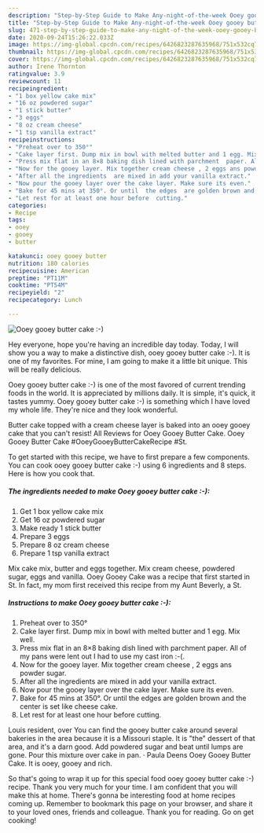```yaml
---
description: "Step-by-Step Guide to Make Any-night-of-the-week Ooey gooey butter cake :-)"
title: "Step-by-Step Guide to Make Any-night-of-the-week Ooey gooey butter cake :-)"
slug: 471-step-by-step-guide-to-make-any-night-of-the-week-ooey-gooey-butter-cake
date: 2020-09-24T15:26:22.033Z
image: https://img-global.cpcdn.com/recipes/6426823287635968/751x532cq70/ooey-gooey-butter-cake-recipe-main-photo.jpg
thumbnail: https://img-global.cpcdn.com/recipes/6426823287635968/751x532cq70/ooey-gooey-butter-cake-recipe-main-photo.jpg
cover: https://img-global.cpcdn.com/recipes/6426823287635968/751x532cq70/ooey-gooey-butter-cake-recipe-main-photo.jpg
author: Irene Thornton
ratingvalue: 3.9
reviewcount: 11
recipeingredient:
- "1 box yellow cake mix"
- "16 oz powdered sugar"
- "1 stick butter"
- "3 eggs"
- "8 oz cream cheese"
- "1 tsp vanilla extract"
recipeinstructions:
- "Preheat over to 350°"
- "Cake layer first. Dump mix in bowl with melted butter and 1 egg. Mix well."
- "Press mix flat in an 8×8 baking dish lined with parchment  paper. All of my pans were lent out I had to use my cast iron :-(."
- "Now for the gooey layer. Mix together cream cheese , 2 eggs ans powder sugar."
- "After all the ingredients  are mixed in add your vanilla extract."
- "Now pour the gooey layer over the cake layer. Make sure its even."
- "Bake for 45 mins at 350°. Or until  the edges  are golden brown and the center is set like cheese  cake."
- "Let rest for at least one hour before  cutting."
categories:
- Recipe
tags:
- ooey
- gooey
- butter

katakunci: ooey gooey butter 
nutrition: 180 calories
recipecuisine: American
preptime: "PT11M"
cooktime: "PT54M"
recipeyield: "2"
recipecategory: Lunch

---
```



![Ooey gooey butter cake :-)](https://img-global.cpcdn.com/recipes/6426823287635968/751x532cq70/ooey-gooey-butter-cake-recipe-main-photo.jpg)

Hey everyone, hope you're having an incredible day today. Today, I will show you a way to make a distinctive dish, ooey gooey butter cake :-). It is one of my favorites. For mine, I am going to make it a little bit unique. This will be really delicious.

Ooey gooey butter cake :-) is one of the most favored of current trending foods in the world. It is appreciated by millions daily. It is simple, it's quick, it tastes yummy. Ooey gooey butter cake :-) is something which I have loved my whole life. They're nice and they look wonderful.

Butter cake topped with a cream cheese layer is baked into an ooey gooey cake that you can&#39;t resist! All Reviews for Ooey Gooey Butter Cake. Ooey Gooey Butter Cake #OoeyGooeyButterCakeRecipe #St.


To get started with this recipe, we have to first prepare a few components. You can cook ooey gooey butter cake :-) using 6 ingredients and 8 steps. Here is how you cook that.

<!--inarticleads1-->

##### The ingredients needed to make Ooey gooey butter cake :-):

1. Get 1 box yellow cake mix
1. Get 16 oz powdered sugar
1. Make ready 1 stick butter
1. Prepare 3 eggs
1. Prepare 8 oz cream cheese
1. Prepare 1 tsp vanilla extract


Mix cake mix, butter and eggs together. Mix cream cheese, powdered sugar, eggs and vanilla. Ooey Gooey Cake was a recipe that first started in St. In fact, my mom first received this recipe from my Aunt Beverly, a St. 

<!--inarticleads2-->

##### Instructions to make Ooey gooey butter cake :-):

1. Preheat over to 350°
1. Cake layer first. Dump mix in bowl with melted butter and 1 egg. Mix well.
1. Press mix flat in an 8×8 baking dish lined with parchment  paper. All of my pans were lent out I had to use my cast iron :-(.
1. Now for the gooey layer. Mix together cream cheese , 2 eggs ans powder sugar.
1. After all the ingredients  are mixed in add your vanilla extract.
1. Now pour the gooey layer over the cake layer. Make sure its even.
1. Bake for 45 mins at 350°. Or until  the edges  are golden brown and the center is set like cheese  cake.
1. Let rest for at least one hour before  cutting.


Louis resident, over You can find the gooey butter cake around several bakeries in the area because it is a Missouri staple. It is &#34;the&#34; dessert of that area, and it&#39;s a darn good. Add powdered sugar and beat until lumps are gone. Pour this mixture over cake in pan. · Paula Deens Ooey Gooey Butter Cake. It is ooey, gooey and rich. 

So that's going to wrap it up for this special food ooey gooey butter cake :-) recipe. Thank you very much for your time. I am confident that you will make this at home. There's gonna be interesting food at home recipes coming up. Remember to bookmark this page on your browser, and share it to your loved ones, friends and colleague. Thank you for reading. Go on get cooking!
